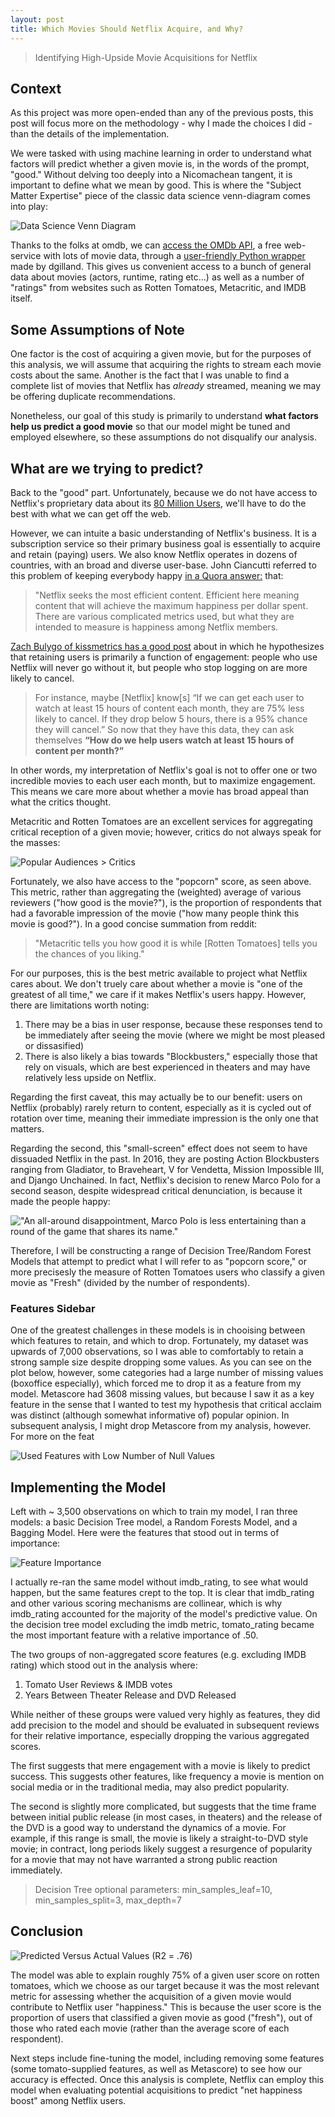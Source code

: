 ```yaml
---
layout: post
title: Which Movies Should Netflix Acquire, and Why?
---
```


> Identifying High-Upside Movie Acquisitions for Netflix

## Context

As this project was more open-ended than any of the previous posts, this post will focus more on the methodology - why I made the choices I did - than the details of the implementation.

We were tasked with using machine learning in order to understand what factors will predict whether a given movie is, in the words of the prompt, "good." Without delving too deeply into a Nicomachean tangent, it is important to define what we mean by good. This is where the "Subject Matter Expertise" piece of the classic data science venn-diagram comes into play:

![Data Science Venn Diagram ](https://raw.githubusercontent.com/hudsonrio/hudsonrio.github.io/master/images/blog%20posts/images_proj6/data-scientist-venn-diagram.jpg?raw=true "Subject Matter Expertise")

Thanks to the folks at omdb, we can [access the OMDb API](http://www.omdbapi.com/), a free web-service with lots of movie data, through a [user-friendly Python wrapper](http://omdbpy.readthedocs.io/en/latest/) made by dgilland. This gives us convenient access to a bunch of general data about movies (actors, runtime, rating etc...) as well as a number of "ratings" from websites such as Rotten Tomatoes, Metacritic, and IMDB itself.

## Some Assumptions of Note
One factor is the cost of acquiring a given movie, but for the purposes of this analysis, we will assume that acquiring the rights to stream each movie costs about the same. Another is the fact that I was unable to find a complete list of movies that Netflix has _already_ streamed, meaning we may be offering duplicate recommendations.

Nonetheless, our goal of this study is primarily to understand **what factors help us predict a good movie** so that our model might be tuned and employed elsewhere, so these assumptions do not disqualify our analysis.

## What are we trying to predict?

Back to the "good" part. Unfortunately, because we do not have access to Netflix's proprietary data about its [80 Million Users](http://files.shareholder.com/downloads/NFLX/1378700698x0x886428/5FB5A3DF-F23A-4BB1-AC37-583BAEF2A1EE/Q116LettertoShareholders_W_TABLES_.pdf), we'll have to do the best with what we can get off the web.

However, we can intuite a basic understanding of Netflix's business. It is a subscription service so their primary business goal is essentially to acquire and retain (paying) users. We also know Netflix operates in dozens of countries, with an broad and diverse user-base. John Ciancutti referred to this problem of keeping everybody happy [in a Quora answer:](https://www.quora.com/Does-Netflix-add-content-based-on-your-searches/answer/John-Ciancutti) that:

> "Netflix seeks the most efficient content. Efficient here meaning content that will achieve the maximum happiness per dollar spent. There are various complicated metrics used, but what they are intended to measure is happiness among Netflix members.


[Zach Bulygo of kissmetrics has a good post](https://blog.kissmetrics.com/how-netflix-uses-analytics/) about in which he hypothesizes that retaining users is primarily a function of engagement: people who use Netflix will never go without it, but people who stop logging on are more likely to cancel.

>For instance, maybe [Netflix] know[s] “If we can get each user to watch at least 15 hours of content each month, they are 75% less likely to cancel. If they drop below 5 hours, there is a 95% chance they will cancel.” So now that they have this data, they can ask themselves **“How do we help users watch at least 15 hours of content per month?”**

In other words, my interpretation of Netflix's goal is not to offer one or two incredible movies to each user each month, but to maximize engagement. This means we care more about whether a movie has broad appeal than what the critics thought.

Metacritic and Rotten Tomatoes are an excellent services for aggregating critical reception of a given movie; however, critics do not always speak for the masses:

![Popular Audiences > Critics](https://raw.githubusercontent.com/hudsonrio/hudsonrio.github.io/master/images/blog%20posts/images_proj6/batman_superman.jpg?raw=true)

Fortunately, we also have access to the "popcorn" score, as seen above. This metric, rather than aggregating the (weighted) average of various reviewers ("how good is the movie?"), is the proportion of respondents that had a favorable impression of the movie ("how many people think this movie is good?"). In a good concise summation from reddit:

>"Metacritic tells you how good it is while [Rotten Tomatoes] tells you the chances of you liking."

For our purposes, this is the best metric available to project what Netflix cares about. We don't truely care about whether a movie is "one of the greatest of all time," we care if it makes Netflix's users happy. However, there are limitations worth noting:

1. There may be a bias in user response, because these responses tend to be immediately after seeing the movie (where we might be most pleased or dissasified)
2. There is also likely a bias towards "Blockbusters," especially those that rely on visuals, which are best experienced in theaters and may have relatively less upside on Netflix.

Regarding the first caveat, this may actually be to our benefit: users on Netflix (probably) rarely return to content, especially as it is cycled out of rotation over time, meaning their immediate impression is the only one that matters.

Regarding the second, this "small-screen" effect does not seem to have dissuaded Netflix in the past. In 2016, they are posting Action Blockbusters ranging from Gladiator, to Braveheart, V for Vendetta, Mission Impossible III, and Django Unchained. In fact, Netflix's decision to renew Marco Polo for a second season, despite widespread critical denunciation, is because it made the people happy:


!["An all-around disappointment, Marco Polo is less entertaining than a round of the game that shares its name."](https://raw.githubusercontent.com/hudsonrio/hudsonrio.github.io/master/images/blog%20posts/images_proj6/marco_polo.jpg?raw=true "Marco Polo")

Therefore, I will be constructing a range of Decision Tree/Random Forest Models that attempt to predict what I will refer to as "popcorn score," or more precisesly the measure of Rotten Tomatoes users who classify a given movie as "Fresh" (divided by the number of respondents).

### Features Sidebar

One of the greatest challenges in these models is in chooising between which features to retain, and which to drop. Fortunately, my dataset was upwards of 7,000 observations, so I was able to comfortably to retain a strong sample size despite dropping some values. As you can see on the plot below, however, some categories had a large number of missing values (boxoffice especially), which forced me to drop it as a feature from my model. Metascore had 3608 missing values, but because I saw it as a key feature in the sense that I wanted to test my hypothesis that critical acclaim was distinct (although somewhat informative of) popular opinion. In subsequent analysis, I might drop Metascore from my analysis, however. For more on the feat

![Used Features with Low Number of Null Values](https://raw.githubusercontent.com/hudsonrio/hudsonrio.github.io/master/images/blog%20posts/images_proj6/feature_nulls.jpg?raw=true)


## Implementing the Model

Left with ~ 3,500 observations on which to train my model, I ran three models: a basic Decision Tree model, a Random Forests Model, and a Bagging Model. Here were the features that stood out in terms of importance:


![Feature Importance ](https://raw.githubusercontent.com/hudsonrio/hudsonrio.github.io/master/images/blog%20posts/images_proj6/feature_importance.png?raw=true)

I actually re-ran the same model without imdb_rating, to see what would happen, but the same features crept to the top. It is clear that imdb_rating and other various scoring mechanisms are collinear, which is why imdb_rating accounted for the majority of the model's predictive value. On the decision tree model excluding the imdb metric, tomato_rating became the most important feature with a relative importance of .50.

The two groups of non-aggregated score features (e.g. excluding IMDB rating) which stood out in the analysis where:

1. Tomato User Reviews & IMDB votes
2. Years Between Theater Release and DVD Released

While neither of these groups were valued very highly as features, they did add precision to the model and should be evaluated  in subsequent reviews for their relative importance, especially dropping the various aggregated scores.

The first suggests that mere engagement with a movie is likely to predict success. This suggests other features, like frequency a movie is mention on social media or in the traditional media, may also predict popularity.

The second is slightly more complicated, but suggests that the time frame between initial public release (in most cases, in theaters) and the release of the DVD is a good way to understand the dynamics of a movie. For example, if this range is small, the movie is likely a straight-to-DVD style movie; in contract, long periods likely suggest a resurgence of popularity for a movie that may not have warranted a strong public reaction immediately.


> Decision Tree optional parameters: min_samples_leaf=10, min_samples_split=3, max_depth=7


## Conclusion


![Predicted Versus Actual Values (R2 = .76) ](https://raw.githubusercontent.com/hudsonrio/hudsonrio.github.io/master/images/blog%20posts/images_proj6/dt_actual_predicted.png?raw=true)


The model was able to explain roughly 75% of a given user score on rotten tomatoes, which we choose as our target because it was the most relevant metric for assessing whether the acquisition of a given movie would contribute to Netflix user "happiness." This is because the user score is the proportion of users that classified a given movie as good ("fresh"), out of those who rated each movie (rather than the average score of each respondent).

Next steps include fine-tuning the model, including removing some features (some tomato-supplied features, as well as Metascore) to see how our accuracy is effected. Once this analysis is complete, Netflix can employ this model when evaluating potential acquisitions to predict "net happiness boost" among Netflix users.
